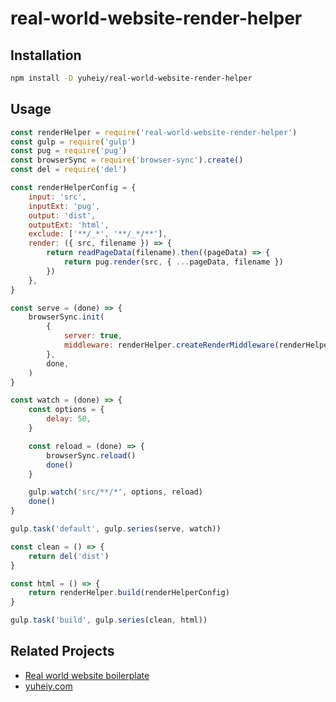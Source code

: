 # real-world-website-render-helper

## Installation

```bash
npm install -D yuheiy/real-world-website-render-helper
```

## Usage

```js
const renderHelper = require('real-world-website-render-helper')
const gulp = require('gulp')
const pug = require('pug')
const browserSync = require('browser-sync').create()
const del = require('del')

const renderHelperConfig = {
    input: 'src',
    inputExt: 'pug',
    output: 'dist',
    outputExt: 'html',
    exclude: ['**/_*', '**/_*/**'],
    render: ({ src, filename }) => {
        return readPageData(filename).then((pageData) => {
            return pug.render(src, { ...pageData, filename })
        })
    },
}

const serve = (done) => {
    browserSync.init(
        {
            server: true,
            middleware: renderHelper.createRenderMiddleware(renderHelperConfig),
        },
        done,
    )
}

const watch = (done) => {
    const options = {
        delay: 50,
    }

    const reload = (done) => {
        browserSync.reload()
        done()
    }

    gulp.watch('src/**/*', options, reload)
    done()
}

gulp.task('default', gulp.series(serve, watch))

const clean = () => {
    return del('dist')
}

const html = () => {
    return renderHelper.build(renderHelperConfig)
}

gulp.task('build', gulp.series(clean, html))
```

## Related Projects

* [Real world website boilerplate](https://github.com/yuheiy/real-world-website-boilerplate)
* [yuheiy.com](https://github.com/yuheiy/yuheiy.com)
